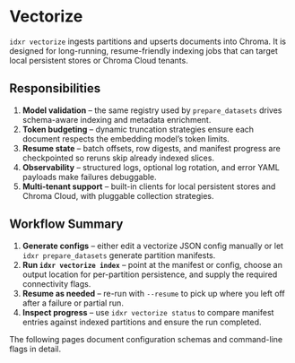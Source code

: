 # Vectorize

`idxr vectorize` ingests partitions and upserts documents into Chroma. It is designed for long-running, resume-friendly indexing jobs that can target local persistent stores or Chroma Cloud tenants.

## Responsibilities

1. **Model validation** – the same registry used by `prepare_datasets` drives schema-aware indexing and metadata enrichment.
2. **Token budgeting** – dynamic truncation strategies ensure each document respects the embedding model’s token limits.
3. **Resume state** – batch offsets, row digests, and manifest progress are checkpointed so reruns skip already indexed slices.
4. **Observability** – structured logs, optional log rotation, and error YAML payloads make failures debuggable.
5. **Multi-tenant support** – built-in clients for local persistent stores and Chroma Cloud, with pluggable collection strategies.

## Workflow Summary

1. **Generate configs** – either edit a vectorize JSON config manually or let `idxr prepare_datasets` generate partition manifests.
2. **Run `idxr vectorize index`** – point at the manifest or config, choose an output location for per-partition persistence, and supply the required connectivity flags.
3. **Resume as needed** – re-run with `--resume` to pick up where you left off after a failure or partial run.
4. **Inspect progress** – use `idxr vectorize status` to compare manifest entries against indexed partitions and ensure the run completed.

The following pages document configuration schemas and command-line flags in detail.
